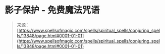 <!--yml

category: 未分类

date: 2024-06-12 18:52:28

-->

# 影子保护 - 免费魔法咒语

> 来源：[https://www.spellsofmagic.com/spells/spiritual_spells/conjuring_spells/13848/page.html#0001-01-01](https://www.spellsofmagic.com/spells/spiritual_spells/conjuring_spells/13848/page.html#0001-01-01)
